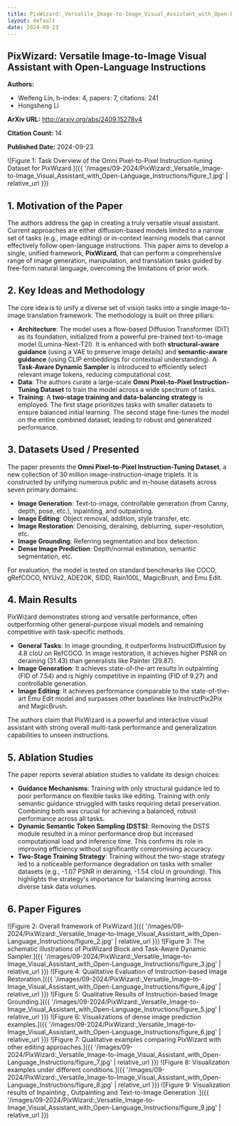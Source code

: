 ```yaml
---
title: PixWizard:_Versatile_Image-to-Image_Visual_Assistant_with_Open-Language_Instructions
layout: default
date: 2024-09-23
---
```

## PixWizard: Versatile Image-to-Image Visual Assistant with Open-Language Instructions
**Authors:**
- Weifeng Lin, h-index: 4, papers: 7, citations: 241
- Hongsheng Li

**ArXiv URL:** http://arxiv.org/abs/2409.15278v4

**Citation Count:** 14

**Published Date:** 2024-09-23

![Figure 1: Task Overview of the Omni Pixel-to-Pixel Instruction-tuning Dataset for PixWizard.]({{ '/images/09-2024/PixWizard:_Versatile_Image-to-Image_Visual_Assistant_with_Open-Language_Instructions/figure_1.jpg' | relative_url }})
## 1. Motivation of the Paper
The authors address the gap in creating a truly versatile visual assistant. Current approaches are either diffusion-based models limited to a narrow set of tasks (e.g., image editing) or in-context learning models that cannot effectively follow open-language instructions. This paper aims to develop a single, unified framework, **PixWizard**, that can perform a comprehensive range of image generation, manipulation, and translation tasks guided by free-form natural language, overcoming the limitations of prior work.

## 2. Key Ideas and Methodology
The core idea is to unify a diverse set of vision tasks into a single image-to-image translation framework. The methodology is built on three pillars:
- **Architecture**: The model uses a flow-based Diffusion Transformer (DiT) as its foundation, initialized from a powerful pre-trained text-to-image model (Lumina-Next-T2I). It is enhanced with both **structural-aware guidance** (using a VAE to preserve image details) and **semantic-aware guidance** (using CLIP embeddings for contextual understanding). A **Task-Aware Dynamic Sampler** is introduced to efficiently select relevant image tokens, reducing computational cost.
- **Data**: The authors curate a large-scale **Omni Pixel-to-Pixel Instruction-Tuning Dataset** to train the model across a wide spectrum of tasks.
- **Training**: A **two-stage training and data-balancing strategy** is employed. The first stage prioritizes tasks with smaller datasets to ensure balanced initial learning. The second stage fine-tunes the model on the entire combined dataset, leading to robust and generalized performance.

## 3. Datasets Used / Presented
The paper presents the **Omni Pixel-to-Pixel Instruction-Tuning Dataset**, a new collection of 30 million image-instruction-image triplets. It is constructed by unifying numerous public and in-house datasets across seven primary domains:
- **Image Generation**: Text-to-image, controllable generation (from Canny, depth, pose, etc.), inpainting, and outpainting.
- **Image Editing**: Object removal, addition, style transfer, etc.
- **Image Restoration**: Denoising, deraining, deblurring, super-resolution, etc.
- **Image Grounding**: Referring segmentation and box detection.
- **Dense Image Prediction**: Depth/normal estimation, semantic segmentation, etc.

For evaluation, the model is tested on standard benchmarks like COCO, gRefCOCO, NYUv2, ADE20K, SIDD, Rain100L, MagicBrush, and Emu Edit.

## 4. Main Results
PixWizard demonstrates strong and versatile performance, often outperforming other general-purpose visual models and remaining competitive with task-specific methods.
- **General Tasks**: In image grounding, it outperforms InstructDiffusion by 4.8 cIoU on RefCOCO. In image restoration, it achieves higher PSNR on deraining (31.43) than generalists like Painter (29.87).
- **Image Generation**: It achieves state-of-the-art results in outpainting (FID of 7.54) and is highly competitive in inpainting (FID of 9.27) and controllable generation.
- **Image Editing**: It achieves performance comparable to the state-of-the-art Emu Edit model and surpasses other baselines like InstructPix2Pix and MagicBrush.

The authors claim that PixWizard is a powerful and interactive visual assistant with strong overall multi-task performance and generalization capabilities to unseen instructions.

## 5. Ablation Studies
The paper reports several ablation studies to validate its design choices:
- **Guidance Mechanisms**: Training with only structural guidance led to poor performance on flexible tasks like editing. Training with only semantic guidance struggled with tasks requiring detail preservation. Combining both was crucial for achieving a balanced, robust performance across all tasks.
- **Dynamic Semantic Token Sampling (DSTS)**: Removing the DSTS module resulted in a minor performance drop but increased computational load and inference time. This confirms its role in improving efficiency without significantly compromising accuracy.
- **Two-Stage Training Strategy**: Training without the two-stage strategy led to a noticeable performance degradation on tasks with smaller datasets (e.g., -1.07 PSNR in deraining, -1.54 cIoU in grounding). This highlights the strategy's importance for balancing learning across diverse task data volumes.

## 6. Paper Figures
![Figure 2: Overall framework of PixWizard.]({{ '/images/09-2024/PixWizard:_Versatile_Image-to-Image_Visual_Assistant_with_Open-Language_Instructions/figure_2.jpg' | relative_url }})
![Figure 3: The schematic illustrations of PixWizard Block and Task-Aware Dynamic Sampler.]({{ '/images/09-2024/PixWizard:_Versatile_Image-to-Image_Visual_Assistant_with_Open-Language_Instructions/figure_3.jpg' | relative_url }})
![Figure 4: Qualitative Evaluation of Instruction-based Image Restoration.]({{ '/images/09-2024/PixWizard:_Versatile_Image-to-Image_Visual_Assistant_with_Open-Language_Instructions/figure_4.jpg' | relative_url }})
![Figure 5: Qualitative Results of Instruction-based Image Grounding.]({{ '/images/09-2024/PixWizard:_Versatile_Image-to-Image_Visual_Assistant_with_Open-Language_Instructions/figure_5.jpg' | relative_url }})
![Figure 6: Visualizations of dense image prediction examples.]({{ '/images/09-2024/PixWizard:_Versatile_Image-to-Image_Visual_Assistant_with_Open-Language_Instructions/figure_6.jpg' | relative_url }})
![Figure 7: Qualitative examples comparing PixWizard with other editing approaches.]({{ '/images/09-2024/PixWizard:_Versatile_Image-to-Image_Visual_Assistant_with_Open-Language_Instructions/figure_7.jpg' | relative_url }})
![Figure 8: Visualization examples under different conditions.]({{ '/images/09-2024/PixWizard:_Versatile_Image-to-Image_Visual_Assistant_with_Open-Language_Instructions/figure_8.jpg' | relative_url }})
![Figure 9: Visualization results of Inpainting , Outpainting and Text-to-Image Generation .]({{ '/images/09-2024/PixWizard:_Versatile_Image-to-Image_Visual_Assistant_with_Open-Language_Instructions/figure_9.jpg' | relative_url }})
